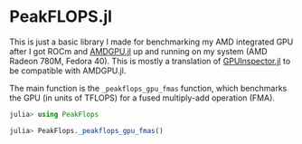 # PeakFLOPS.jl

This is just a basic library I made for benchmarking my AMD integrated GPU after I got ROCm and [AMDGPU.jl](https://www.github.com/JuliaGPU/AMDGPU.jl) up and running on my system (AMD Radeon 780M, Fedora 40). This is mostly a translation of [GPUInspector.jl](https://github.com/pc2/GPUInspector.jl) to be compatible with AMDGPU.jl.

The main function is the `_peakflops_gpu_fmas` function, which benchmarks the GPU (in units of TFLOPS) for a fused multiply-add operation (FMA).

```julia
julia> using PeakFlops

julia> PeakFlops._peakflops_gpu_fmas()
```
